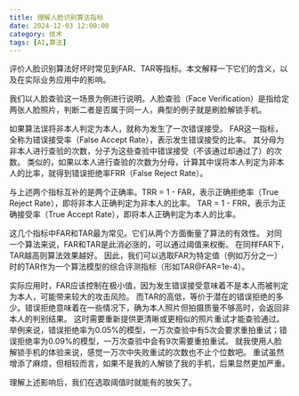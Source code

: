 ```yaml
---
title: 理解人脸识别算法指标
date: 2024-12-03 12:00:00
category: 技术
tags: [AI,算法]
---
```


评价人脸识别算法好坏时常见到FAR、TAR等指标。本文解释一下它们的含义，以及在实际业务应用中的影响。

<!--more-->

我们以人脸查验这一场景为例进行说明。人脸查验（Face Verification）是指给定两张人脸照片，判断二者是否属于同一人，典型的例子就是刷脸解锁手机。

如果算法误将非本人判定为本人，就称为发生了一次错误接受。
FAR这一指标，全称为错误接受率（False Accept Rate），表示发生错误接受的比率。
其分母为非本人进行查验的次数，分子为这些查验中错误接受（不该通过却通过了）的次数。
类似的，如果以本人进行查验的次数为分母，计算其中误将本人判定为非本人的比率，就得到错误拒绝率FRR（False Reject Rate）。

与上述两个指标互补的是两个正确率。TRR = 1 - FAR，表示正确拒绝率（True Reject Rate），即将非本人正确判定为非本人的比率。
TAR = 1 - FRR，表示为正确接受率（True Accept Rate），即将本人正确判定为本人的比率。

这几个指标中FAR和TAR最为常见。它们从两个方面衡量了算法的有效性。
对同一个算法来说，FAR和TAR是此消必涨的，可以通过阈值来权衡。
在同样FAR下，TAR越高则算法效果越好。
因此，我们可以选取FAR为特定值（例如万分之一）时的TAR作为一个算法模型的综合评测指标（形如TAR@FAR=1e-4）。

实际应用时，FAR应该控制在极小值，因为发生错误接受意味着不是本人而被判定为本人，可能带来较大的攻击风险。
而TAR的高低，等价于潜在的错误拒绝的多少。错误拒绝意味着在一些情况下，确为本人照片但拍摄质量不够高时，会返回非本人的判别结果。
这时需要重新提供更清晰或更相似的照片重试才能查验通过。
举例来说，错误拒绝率为0.05%的模型，一万次查验中有5次会要求重拍重试；错误拒绝率为0.09%的模型，一万次查验中会有9次需要重拍重试。
就我使用人脸解锁手机的体验来说，感觉一万次中失败重试的次数也不止个位数吧。
重试虽然增添了麻烦，但相较而言，如果不是我的人解锁了我的手机，后果显然更加严重。

理解上述影响后，我们在选取阈值时就能有的放矢了。


